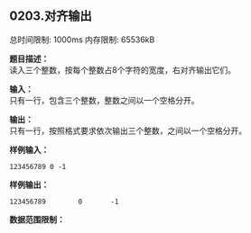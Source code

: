 ## 0203.对齐输出

总时间限制: 1000ms 内存限制: 65536kB

**题目描述：**   
读入三个整数，按每个整数占8个字符的宽度，右对齐输出它们。

**输入：**   
只有一行，包含三个整数，整数之间以一个空格分开。

**输出：**   
只有一行，按照格式要求依次输出三个整数，之间以一个空格分开。

**样例输入：**

    123456789 0 -1

**样例输出：**

    123456789        0       -1

**数据范围限制：**
